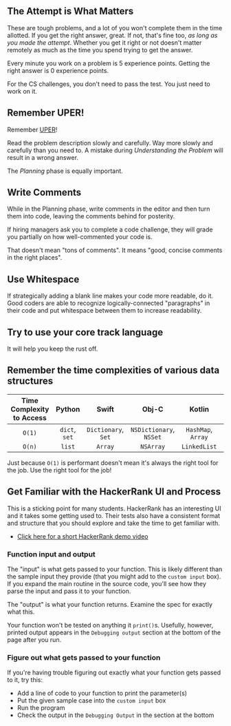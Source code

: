 ## The Attempt is What Matters

These are tough problems, and a lot of you won't complete them in the time allotted. If you get the right answer, great. If not, that's fine too, _as long as you made the attempt_. Whether you get it right or not doesn't matter remotely as much as the time you spend trying to get the answer.

Every minute you work on a problem is 5 experience points. Getting the right answer is 0 experience points.

For the CS challenges, you don't need to pass the test. You just need to work on it.

## Remember UPER!

Remember [UPER](https://github.com/LambdaSchool/CS-Wiki/wiki/Lambda-Problem-Solving-Framework)!

Read the problem description slowly and carefully. Way more slowly and carefully than you need to. A mistake during _Understanding the Problem_ will result in a wrong answer.

The _Planning_ phase is equally important.

## Write Comments

While in the Planning phase, write comments in the editor and then turn them into code, leaving the comments behind for posterity.

If hiring managers ask you to complete a code challenge, they will grade you partially on how well-commented your code is.

That doesn't mean "tons of comments". It means "good, concise comments in the right places".

## Use Whitespace

If strategically adding a blank line makes your code more readable, do it. Good coders are able to recognize logically-connected "paragraphs" in their code and put whitespace between them to increase readability.

## Try to use your core track language

It will help you keep the rust off.

## Remember the time complexities of various data structures

| Time Complexity to Access |    Python     |        Swift        |          Obj-C          |       Kotlin       |          Java          |
| :-----------------------: | :-----------: | :-----------------: | :---------------------: | :----------------: | :--------------------: |
|          `O(1)`           | `dict`, `set` | `Dictionary`, `Set` | `NSDictionary`, `NSSet` | `HashMap`, `Array` | `HashMap`, `ArrayList` |
|          `O(n)`           |    `list`     |       `Array`       |        `NSArray`        |    `LinkedList`    |      `LinkedList`      |

Just because `O(1)` is performant doesn't mean it's always the right tool for the job. Use the right tool for the job!

## Get Familiar with the HackerRank UI and Process

This is a sticking point for many students. HackerRank has an interesting UI and it takes some getting used to. Their tests also have a consistent format and structure that you should explore and take the time to get familiar with.

- [Click here for a short HackerRank demo video](https://youtu.be/hWrxLqwplkc)

### Function input and output

The "input" is what gets passed to your function. This is likely different than the sample input they provide (that you might add to the `custom input` box). If you expand the main routine in the source code, you'll see how they parse the input and pass it to your function.

The "output" is what your function returns. Examine the spec for exactly what this.

Your function won't be tested on anything it `print()`s. Usefully, however, printed output appears in the `Debugging output` section at the bottom of the page after you run.

### Figure out what gets passed to your function

If you're having trouble figuring out exactly what your function gets passed to it, try this:

- Add a line of code to your function to print the parameter(s)
- Put the given sample case into the `custom input` box
- Run the program
- Check the output in the `Debugging Output` in the section at the bottom

